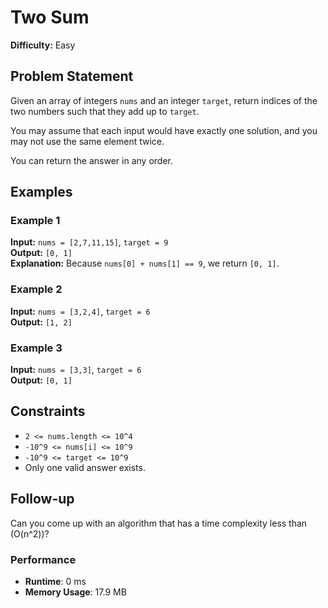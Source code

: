 # Two Sum
**Difficulty:** Easy

## Problem Statement
Given an array of integers `nums` and an integer `target`, return indices of the two numbers such that they add up to `target`.

You may assume that each input would have exactly one solution, and you may not use the same element twice.

You can return the answer in any order.

## Examples
### Example 1
**Input:** `nums = [2,7,11,15]`, `target = 9`  
**Output:** `[0, 1]`  
**Explanation:** Because `nums[0] + nums[1] == 9`, we return `[0, 1]`.

### Example 2
**Input:** `nums = [3,2,4]`, `target = 6`  
**Output:** `[1, 2]`

### Example 3
**Input:** `nums = [3,3]`, `target = 6`  
**Output:** `[0, 1]`

## Constraints
- `2 <= nums.length <= 10^4`
- `-10^9 <= nums[i] <= 10^9`
- `-10^9 <= target <= 10^9`
- Only one valid answer exists.

## Follow-up
Can you come up with an algorithm that has a time complexity less than \(O(n^2)\)?

### Performance

- **Runtime**: 0 ms
- **Memory Usage**: 17.9 MB
